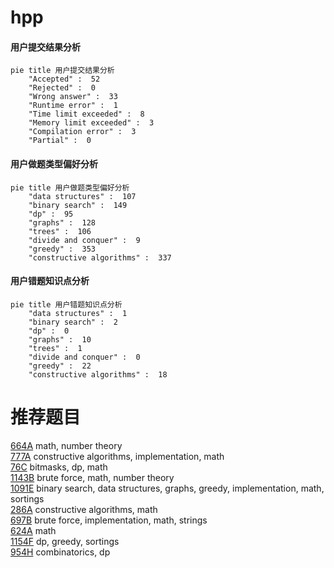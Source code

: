 # hpp

<!-- tabs:start -->



#### **用户提交结果分析**

```mermaid
pie title 用户提交结果分析
    "Accepted" :  52
    "Rejected" :  0
    "Wrong answer" :  33
    "Runtime error" :  1
    "Time limit exceeded" :  8
    "Memory limit exceeded" :  3
    "Compilation error" :  3
    "Partial" :  0
```

#### **用户做题类型偏好分析**

```mermaid
pie title 用户做题类型偏好分析
    "data structures" :  107
    "binary search" :  149
    "dp" :  95
    "graphs" :  128
    "trees" :  106
    "divide and conquer" :  9
    "greedy" :  353
    "constructive algorithms" :  337
```
#### **用户错题知识点分析**

```mermaid
pie title 用户错题知识点分析
    "data structures" :  1
    "binary search" :  2
    "dp" :  0
    "graphs" :  10
    "trees" :  1
    "divide and conquer" :  0
    "greedy" :  22
    "constructive algorithms" :  18
```



<!-- tabs:end -->
# 推荐题目
[664A](https://codeforces.com/contest/664/problem/A)		math,
                        number theory		  
[777A](https://codeforces.com/contest/777/problem/A)		constructive algorithms,
                        implementation,
                        math		  
[76C](https://codeforces.com/contest/76/problem/C)		bitmasks,
                        dp,
                        math		  
[1143B](https://codeforces.com/contest/1143/problem/B)		brute force,
                        math,
                        number theory		  
[1091E](https://codeforces.com/contest/1091/problem/E)		binary search,
                        data structures,
                        graphs,
                        greedy,
                        implementation,
                        math,
                        sortings		  
[286A](https://codeforces.com/contest/286/problem/A)		constructive algorithms,
                        math		  
[697B](https://codeforces.com/contest/697/problem/B)		brute force,
                        implementation,
                        math,
                        strings		  
[624A](https://codeforces.com/contest/624/problem/A)		math		  
[1154F](https://codeforces.com/contest/1154/problem/F)		dp,
                        greedy,
                        sortings		  
[954H](https://codeforces.com/contest/954/problem/H)		combinatorics,
                        dp		  
